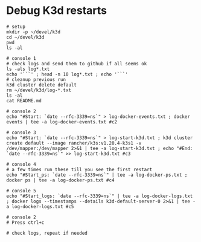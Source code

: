 # Debug K3d restarts

    # setup
    mkdir -p ~/devel/k3d
    cd ~/devel/k3d
    pwd
    ls -al

    # console 1
    # check logs and send them to github if all seems ok
    ls -als log*.txt
    echo '```' ; head -n 10 log*.txt ; echo '```'
    # cleanup previous run
    k3d cluster delete default
    rm ~/devel/k3d/log-*.txt
    ls -al
    cat README.md

    # console 2
    echo "#Start: `date --rfc-3339=ns`" > log-docker-events.txt ; docker events | tee -a log-docker-events.txt #c2

    # console 3
    echo "#Start: `date --rfc-3339=ns`" > log-start-k3d.txt ; k3d cluster create default --image rancher/k3s:v1.20.4-k3s1 -v /dev/mapper:/dev/mapper 2>&1 | tee -a log-start-k3d.txt ; echo "#End: `date --rfc-3339=ns`" >> log-start-k3d.txt #c3

    # console 4
    # a few times run these till you see the first restart
    echo "#Start_ps: `date --rfc-3339=ns`" | tee -a log-docker-ps.txt ; docker ps | tee -a log-docker-ps.txt #c4

    # console 5
    echo "#Start_logs: `date --rfc-3339=ns`" | tee -a log-docker-logs.txt ; docker logs --timestamps --details k3d-default-server-0 2>&1 | tee -a log-docker-logs.txt #c5

    # console 2
    # Press ctrl+c

    # check logs, repeat if needed
